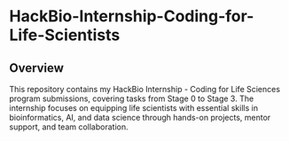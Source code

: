# HackBio-Internship-Coding-for-Life-Scientists

## Overview
This repository contains my HackBio Internship - Coding for Life Sciences program submissions, covering tasks from Stage 0 to Stage 3. The internship focuses on equipping life scientists with essential skills in bioinformatics, AI, and data science through hands-on projects, mentor support, and team collaboration. 



